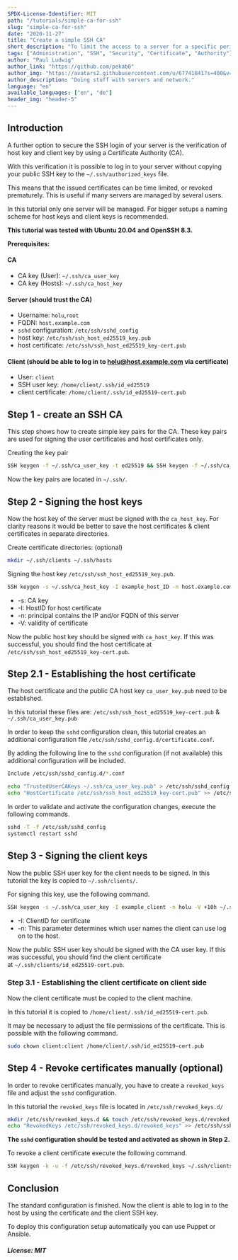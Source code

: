 ```yaml
---
SPDX-License-Identifier: MIT
path: "/tutorials/simple-ca-for-ssh"
slug: "simple-ca-for-ssh"
date: "2020-11-27"
title: "Create a simple SSH CA"
short_description: "To limit the access to a server for a specific period of time, an SSH CA is suitable."
tags: ["Administration", "SSH", "Security", "Certificate", "Authority"]
author: "Paul Ludwig"
author_link: "https://github.com/pekab0"
author_img: "https://avatars2.githubusercontent.com/u/67741841?s=400&v=4"
author_description: "Doing stuff with servers and network."
language: "en"
available_languages: ["en", "de"]
header_img: "header-5"
---
```


## Introduction

A further option to secure the SSH login of your server is the verification of host key and client key by using a Certificate Authority (CA).

With this verification it is possible to log in to your server without copying your public SSH key to the `~/.ssh/authorized_keys` file.

This means that the issued certificates can be time limited, or revoked prematurely. This is useful if many servers are managed by several users.

In this tutorial only one server will be managed. For bigger setups a naming scheme for host keys and client keys is recommended.  

**This tutorial was tested with Ubuntu 20.04 and OpenSSH 8.3.**

**Prerequisites:**

#### CA

* CA key (User): `~/.ssh/ca_user_key`
* CA key (Hosts): `~/.ssh/ca_host_key`

#### Server (should trust the CA)

* Username: `holu`,`root`
* FQDN: `host.example.com`
* `sshd` configuration: `/etc/ssh/sshd_config`
* host key: `/etc/ssh/ssh_host_ed25519_key.pub`
* host certificate: `/etc/ssh/ssh_host_ed25519_key-cert.pub`

#### Client (should be able to log in to holu@host.example.com via certificate)

* User: `client`
* SSH user key: `/home/client/.ssh/id_ed25519`
* client certificate: `/home/client/.ssh/id_ed25519-cert.pub`

## Step 1 - create an SSH CA

This step shows how to create simple key pairs for the CA. These key pairs are used for signing the user certificates and host certificates only.

Creating the key pair

```bash
SSH keygen -f ~/.ssh/ca_user_key -t ed25519 && SSH keygen -f ~/.ssh/ca_host_key -t ed25519
```

Now the key pairs are located in `~/.ssh/`.

## Step 2 - Signing the host keys

Now the host key of the server must be signed with the `ca_host_key`.
For clarity reasons it would be better to save the host certificates & client certificates in separate directories.

Create certificate directories: (optional)

```bash
mkdir ~/.ssh/clients ~/.ssh/hosts
```

Signing the host key `/etc/ssh/ssh_host_ed25519_key.pub`.

```bash
SSH keygen -s ~/.ssh/ca_host_key -I example_host_ID -n host.example.com -V +52w /etc/ssh/ssh_host_ed25519_key.pub
```

* -s: CA key
* -I: HostID for host certificate
* -n: principal contains the IP and/or FQDN of this server
* -V: validity of certificate

Now the public host key should be signed with `ca_host_key`. If this was successful, you should find the host certificate at `/etc/ssh/ssh_host_ed25519_key-cert.pub`.

## Step 2.1 - Establishing the host certificate

The host certificate and the public CA host key `ca_user_key.pub` need to be established.

In this tutorial these files are: `/etc/ssh/ssh_host_ed25519_key-cert.pub` & `~/.ssh/ca_user_key.pub`

In order to keep the `sshd` configuration clean, this tutorial creates an additional configuration file `/etc/ssh/sshd_config.d/certificate.conf`.

By adding the following line to the `sshd` configuration (if not available) this additional configuration will be included.

```bash
Include /etc/ssh/sshd_config.d/*.conf
```

```bash
echo "TrustedUserCAKeys ~/.ssh/ca_user_key.pub" > /etc/ssh/sshd_config.d/certificate.conf
echo "HostCertificate /etc/ssh/ssh_host_ed25519_key-cert.pub" >> /etc/ssh/sshd_config.d/certificate.conf
```

In order to validate and activate the configuration changes, execute the following commands.

```bash
sshd -T -f /etc/ssh/sshd_config
systemctl restart sshd
```

## Step 3 - Signing the client keys

Now the public SSH user key for the client needs to be signed. In this tutorial the key is copied to `~/.ssh/clients/`.

For signing this key, use the following command.

```bash
SSH keygen -s ~/.ssh/ca_user_key -I example_client -n holu -V +10h ~/.ssh/clients/id_ed25519.pub
```

* -I: ClientID for certificate
* -n: This parameter determines which user names the client can use log on to the host.

Now the public SSH user key should be signed with the CA user key. If this was successful, you should find the client certificate  
at `~/.ssh/clients/id_ed25519-cert.pub`.

### Step 3.1 - Establishing the client certificate on client side

Now the client certificate must be copied to the client machine.

In this tutorial it is copied to `/home/client/.ssh/id_ed25519-cert.pub`.

It may be necessary to adjust the file permissions of the certificate. This is possible with the following command.

```bash
sudo chown client:client /home/client/.ssh/id_ed25519-cert.pub
```

## Step 4 - Revoke certificates manually (optional)

In order to revoke certificates manually, you have to create a `revoked_keys` file and adjust the `sshd` configuration.

In this tutorial the `revoked_keys` file is located in `/etc/ssh/revoked_keys.d/`

```bash
mkdir /etc/ssh/revoked_keys.d && touch /etc/ssh/revoked_keys.d/revoked_keys
echo "RevokedKeys /etc/ssh/revoked_keys.d/revoked_keys" >> /etc/ssh/sshd_config.d/certificate.conf
```

**The `sshd` configuration should be tested and activated as shown in Step 2.**

To revoke a client certificate execute the following command.

```bash
SSH keygen -k -u -f /etc/ssh/revoked_keys.d/revoked_keys ~/.ssh/clients/id_ed25519.pub
```

## Conclusion

The standard configuration is finished. Now the client is able to log in to the host by using the certificate and the client SSH key.

To deploy this configuration setup automatically you can use Puppet or Ansible.

##### License: MIT

<!--

Contributor's Certificate of Origin

By making a contribution to this project, I certify that:

(a) The contribution was created in whole or in part by me and I have
    the right to submit it under the license indicated in the file; or

(b) The contribution is based upon previous work that, to the best of my
    knowledge, is covered under an appropriate license and I have the
    right under that license to submit that work with modifications,
    whether created in whole or in part by me, under the same license
    (unless I am permitted to submit under a different license), as
    indicated in the file; or

(c) The contribution was provided directly to me by some other person
    who certified (a), (b) or (c) and I have not modified it.

(d) I understand and agree that this project and the contribution are
    public and that a record of the contribution (including all personal
    information I submit with it, including my sign-off) is maintained
    indefinitely and may be redistributed consistent with this project
    or the license(s) involved.

Signed-off-by: ["paulelu@gmx.de Paul Ludwig"]

-->
